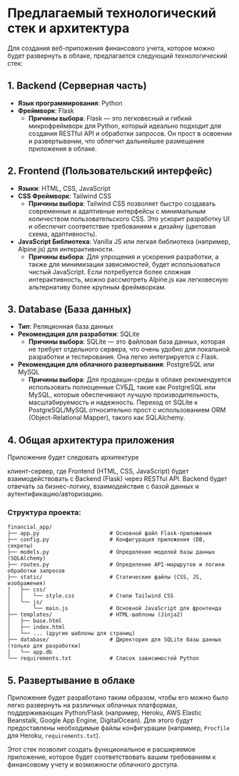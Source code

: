 # Предлагаемый технологический стек и архитектура

Для создания веб-приложения финансового учета, которое можно будет развернуть в облаке, предлагается следующий технологический стек:

## 1. Backend (Серверная часть)

*   **Язык программирования**: Python
*   **Фреймворк**: Flask
    *   **Причины выбора**: Flask — это легковесный и гибкий микрофреймворк для Python, который идеально подходит для создания RESTful API и обработки запросов. Он прост в освоении и развертывании, что облегчит дальнейшее размещение приложения в облаке.

## 2. Frontend (Пользовательский интерфейс)

*   **Языки**: HTML, CSS, JavaScript
*   **CSS Фреймворк**: Tailwind CSS
    *   **Причины выбора**: Tailwind CSS позволяет быстро создавать современные и адаптивные интерфейсы с минимальным количеством пользовательского CSS. Это ускорит разработку UI и обеспечит соответствие требованиям к дизайну (цветовая схема, адаптивность).
*   **JavaScript Библиотека**: Vanilla JS или легкая библиотека (например, Alpine.js) для интерактивности.
    *   **Причины выбора**: Для упрощения и ускорения разработки, а также для минимизации зависимостей, будет использоваться чистый JavaScript. Если потребуется более сложная интерактивность, можно рассмотреть Alpine.js как легковесную альтернативу более крупным фреймворкам.

## 3. Database (База данных)

*   **Тип**: Реляционная база данных
*   **Рекомендация для разработки**: SQLite
    *   **Причины выбора**: SQLite — это файловая база данных, которая не требует отдельного сервера, что очень удобно для локальной разработки и тестирования. Она легко интегрируется с Flask.
*   **Рекомендация для облачного развертывания**: PostgreSQL или MySQL
    *   **Причины выбора**: Для продакшн-среды в облаке рекомендуется использовать полноценные СУБД, такие как PostgreSQL или MySQL, которые обеспечивают лучшую производительность, масштабируемость и надежность. Переход от SQLite к PostgreSQL/MySQL относительно прост с использованием ORM (Object-Relational Mapper), такого как SQLAlchemy.

## 4. Общая архитектура приложения

Приложение будет следовать архитектуре 


клиент-сервер, где Frontend (HTML, CSS, JavaScript) будет взаимодействовать с Backend (Flask) через RESTful API. Backend будет отвечать за бизнес-логику, взаимодействие с базой данных и аутентификацию/авторизацию.

### Структура проекта:

```
financial_app/
├── app.py                      # Основной файл Flask-приложения
├── config.py                   # Конфигурация приложения (DB, секреты)
├── models.py                   # Определение моделей базы данных (SQLAlchemy)
├── routes.py                   # Определение API-маршрутов и логики обработки запросов
├── static/                     # Статические файлы (CSS, JS, изображения)
│   ├── css/
│   │   └── style.css           # Стили Tailwind CSS
│   └── js/
│       └── main.js             # Основной JavaScript для фронтенда
├── templates/                  # HTML-шаблоны (Jinja2)
│   ├── base.html
│   ├── index.html
│   └── ... (другие шаблоны для страниц)
├── database/                   # Директория для SQLite базы данных (только для разработки)
│   └── app.db
└── requirements.txt            # Список зависимостей Python
```

## 5. Развертывание в облаке

Приложение будет разработано таким образом, чтобы его можно было легко развернуть на различных облачных платформах, поддерживающих Python/Flask (например, Heroku, AWS Elastic Beanstalk, Google App Engine, DigitalOcean). Для этого будут предоставлены необходимые файлы конфигурации (например, `Procfile` для Heroku, `requirements.txt`).

Этот стек позволит создать функциональное и расширяемое приложение, которое будет соответствовать вашим требованиям к финансовому учету и возможности облачного доступа.

